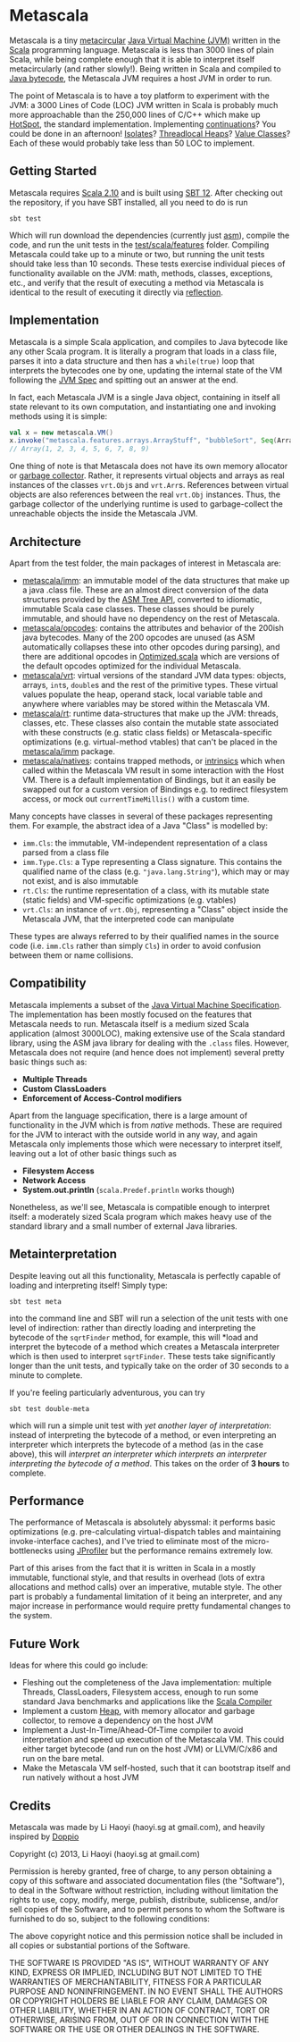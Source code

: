 Metascala
============

Metascala is a tiny [metacircular](http://en.wikipedia.org/wiki/Metacircular) [Java Virtual Machine (JVM)](http://en.wikipedia.org/wiki/Jvm) written in the [Scala](http://en.wikipedia.org/wiki/Scala_(programming_language)) programming language. Metascala is less than 3000 lines of plain Scala, while being complete enough that it is able to interpret itself metacircularly (and rather slowly!). Being written in Scala and compiled to [Java bytecode](http://en.wikipedia.org/wiki/Java_bytecode), the Metascala JVM requires a host JVM in order to run.

The point of Metascala is to have a toy platform to experiment with the JVM: a 3000 Lines of Code (LOC) JVM written in Scala is probably much more approachable than the 250,000 lines of C/C++ which make up [HotSpot](http://openjdk.java.net/groups/hotspot/), the standard implementation. Implementing [continuations](http://en.wikipedia.org/wiki/Continuation)? You could be done in an afternoon! [Isolates](http://www.javalobby.org/java/forums/t105978.html)? [Threadlocal Heaps](http://citeseerx.ist.psu.edu/viewdoc/summary?doi=10.1.1.2.7362)? [Value Classes](https://blogs.oracle.com/jrose/entry/value_types_in_the_vm)? Each of these would probably take less than 50 LOC to implement.

Getting Started
---------------
Metascala requires [Scala 2.10](http://www.scala-lang.org/downloads) and is built using [SBT 12](http://www.scala-sbt.org/). After checking out the repository, if you have SBT installed, all you need to do is run

```
sbt test
```

Which will run download the dependencies (currently just [asm](http://asm.ow2.org/)), compile the code, and run the unit tests in the [test/scala/features](test/scala/features) folder. Compiling Metascala could take up to a minute or two, but running the unit tests should take less than 10 seconds. These tests exercise individual pieces of functionality available on the JVM: math, methods, classes, exceptions, etc., and verify that the result of executing a method via Metascala is identical to the result of executing it directly via [reflection](http://docs.oracle.com/javase/tutorial/reflect/).

Implementation
--------------
Metascala is a simple Scala application, and compiles to Java bytecode like any other Scala program. It is literally a program that loads in a class file, parses it into a data structure and then has a `while(true)` loop that interprets the bytecodes one by one, updating the internal state of the VM following the [JVM Spec](http://docs.oracle.com/javase/specs/jvms/se7/html/) and spitting out an answer at the end.

In fact, each Metascala JVM is a single Java object, containing in itself all state relevant to its own computation, and instantiating one and invoking methods using it is simple: 

```scala
val x = new metascala.VM()
x.invoke("metascala.features.arrays.ArrayStuff", "bubbleSort", Seq(Array(6, 5, 2, 7, 3, 4, 9, 1, 8)))
// Array(1, 2, 3, 4, 5, 6, 7, 8, 9)
```

One thing of note is that Metascala does not have its own memory allocator or [garbage collector](http://en.wikipedia.org/wiki/Garbage_collection_(computer_science)). Rather, it represents virtual objects and arrays as real instances of the classes `vrt.Obj`s and `vrt.Arr`s. References between virtual objects are also references between the real `vrt.Obj` instances. Thus, the garbage collector of the underlying runtime is used to garbage-collect the unreachable objects the inside the Metascala JVM.

Architecture
------------

Apart from the test folder, the main packages of interest in Metascala are:

- [metascala/imm](blob/master/src/main/scala/metascala/imm): an immutable model of the data structures that make up a java .class file. These are an almost direct conversion of the data structures provided by the [ASM Tree API](), converted to idiomatic, immutable Scala case classes. These classes should be purely immutable, and should have no dependency on the rest of Metascala.
- [metascala/opcodes](blob/master/src/main/scala/metascala/opcodes): contains the attributes and behavior of the 200ish java bytecodes. Many of the 200 opcodes are unused (as ASM automatically collapses these into other opcodes during parsing), and there are additional opcodes in [Optimized.scala](blob/master/src/main/scala/metascala/opcodes/Optimized.scala) which are versions of the default opcodes optimized for the individual Metascala.
- [metascala/vrt](blob/master/src/main/scala/metascala/vrt): virtual versions of the standard JVM data types: objects, arrays, `int`s, `double`s and the rest of the primitive types. These virtual values populate the heap, operand stack, local variable table and anywhere where variables may be stored within the Metascala VM.
- [metascala/rt](blob/master/src/main/scala/metascala/rt): runtime data-structures that make up the JVM: threads, classes, etc. These classes also contain the mutable state associated with these constructs (e.g. static class fields) or Metascala-specific optimizations (e.g. virtual-method vtables) that can't be placed in the [metascala/imm](blob/master/src/main/scala/metascala/imm) package.
- [metascala/natives](blob/master/src/main/scala/metascala/natives): contains trapped methods, or [intrinsics](http://en.wikipedia.org/wiki/Intrinsic_function) which when called within the Metascala VM result in some interaction with the Host VM. There is a default implementation of Bindings, but it an easily be swapped out for a custom version of Bindings e.g. to redirect filesystem access, or mock out `currentTimeMillis()` with a custom time.

Many concepts have classes in several of these packages representing them. For example, the abstract idea of a Java "Class" is modelled by:

- `imm.Cls`: the immutable, VM-independent representation of a class parsed from a class file
- `imm.Type.Cls`: a Type representing a Class signature. This contains the qualified name of the class (e.g. `"java.lang.String"`), which may or may not exist, and is also immutable
- `rt.Cls`: the runtime representation of a class, with its mutable state (static fields) and VM-specific optimizations (e.g. vtables)
- `vrt.Cls`: an instance of `vrt.Obj`, representing a "Class" object inside the Metascala JVM, that the interpreted code can manipulate

These types are always referred to by their qualified names in the source code (i.e. `imm.Cls` rather than simply `Cls`) in order to avoid confusion between them or name collisions.


Compatibility
-------------
Metascala implements a subset of the [Java Virtual Machine Specification](http://docs.oracle.com/javase/specs/jvms/se7/html/). The implementation has been mostly focused on the features that Metascala needs to run. Metascala itself is a medium sized Scala application (almost 3000LOC), making extensive use of the Scala standard library, using the ASM java library for dealing with the `.class` files. However, Metascala does not require (and hence does not implement) several pretty basic things such as:

- **Multiple Threads**
- **Custom ClassLoaders**
- **Enforcement of Access-Control modifiers**

Apart from the language specification, there is a large amount of functionality in the JVM which is from  *native* methods. These are required for the JVM to interact with the outside world in any way, and again Metascala only implements those which were necessary to interpret itself, leaving out a lot of other basic things such as 

- **Filesystem Access**
- **Network Access**
- **System.out.println** (`scala.Predef.println` works though)

Nonetheless, as we'll see, Metascala is compatible enough to interpret itself: a moderately sized Scala program which makes heavy use of the standard library and a small number of external Java libraries.

Metainterpretation
------------------
Despite leaving out all this functionality, Metascala is perfectly capable of loading and interpreting itself! Simply type:

```
sbt test meta
```

into the command line and SBT will run a selection of the unit tests with one level of indirection: rather than directly loading and interpreting the bytecode of the `sqrtFinder` method, for example, this will *load and interpret the bytecode of a method which creates a Metascala interpreter which is then used to interpret `sqrtFinder`. These tests take significantly longer than the unit tests, and typically take on the order of 30 seconds to a minute to complete.

If you're feeling particularly adventurous, you can try

```
sbt test double-meta
```

which will run a simple unit test with *yet another layer of interpretation*: instead of interpreting the bytecode of a method, or even interpreting an interpreter which interprets the bytecode of a method (as in the case above), this will *interpret an interpreter which interprets an interpreter interpreting the bytecode of a method*. This takes on the order of **3 hours** to complete.

Performance
-----------
The performance of Metascala is absolutely abyssmal: it performs basic optimizations (e.g. pre-calculating virtual-dispatch tables and maintaining invoke-interface caches), and I've tried to eliminate most of the micro-bottlenecks using [JProfiler]() but the performance remains extremely low. 

Part of this arises from the fact that it is written in Scala in a mostly immutable, functional style, and that results in overhead (lots of extra allocations and method calls) over an imperative, mutable style. The other part is probably a fundamental limitation of it being an interpreter, and any major increase in performance would require pretty fundamental changes to the system.

Future Work
-----------
Ideas for where this could go include:

- Fleshing out the completeness of the Java implementation: multiple Threads, ClassLoaders, Filesystem access, enough to run some standard Java benchmarks and applications like the [Scala Compiler](https://github.com/scala/scala)
- Implement a custom [Heap](http://en.wikipedia.org/wiki/Heap_(programming)), with memory allocator and garbage collector, to remove a dependency on the host JVM
- Implement a Just-In-Time/Ahead-Of-Time compiler to avoid interpretation and speed up execution of the Metascala VM. This could either target bytecode (and run on the host JVM) or LLVM/C/x86 and run on the bare metal.
- Make the Metascala VM self-hosted, such that it can bootstrap itself and run natively without a host JVM

Credits
-------
Metascala was made by Li Haoyi (haoyi.sg at gmail.com), and heavily inspired by [Doppio](https://github.com/int3/doppio)

Copyright (c) 2013, Li Haoyi (haoyi.sg at gmail.com)

Permission is hereby granted, free of charge, to any person obtaining a copy of this software and associated documentation files (the "Software"), to deal in the Software without restriction, including without limitation the rights to use, copy, modify, merge, publish, distribute, sublicense, and/or sell copies of the Software, and to permit persons to whom the Software is furnished to do so, subject to the following conditions:

The above copyright notice and this permission notice shall be included in all copies or substantial portions of the Software.

THE SOFTWARE IS PROVIDED "AS IS", WITHOUT WARRANTY OF ANY KIND, EXPRESS OR IMPLIED, INCLUDING BUT NOT LIMITED TO THE WARRANTIES OF MERCHANTABILITY, FITNESS FOR A PARTICULAR PURPOSE AND NONINFRINGEMENT. IN NO EVENT SHALL THE AUTHORS OR COPYRIGHT HOLDERS BE LIABLE FOR ANY CLAIM, DAMAGES OR OTHER LIABILITY, WHETHER IN AN ACTION OF CONTRACT, TORT OR OTHERWISE, ARISING FROM, OUT OF OR IN CONNECTION WITH THE SOFTWARE OR THE USE OR OTHER DEALINGS IN THE SOFTWARE.